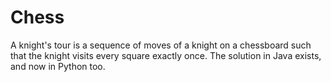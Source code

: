 # Chess


A knight's tour is a sequence of moves of a knight on a chessboard such that the knight visits every square exactly once. The solution in Java exists, and now in Python too.
